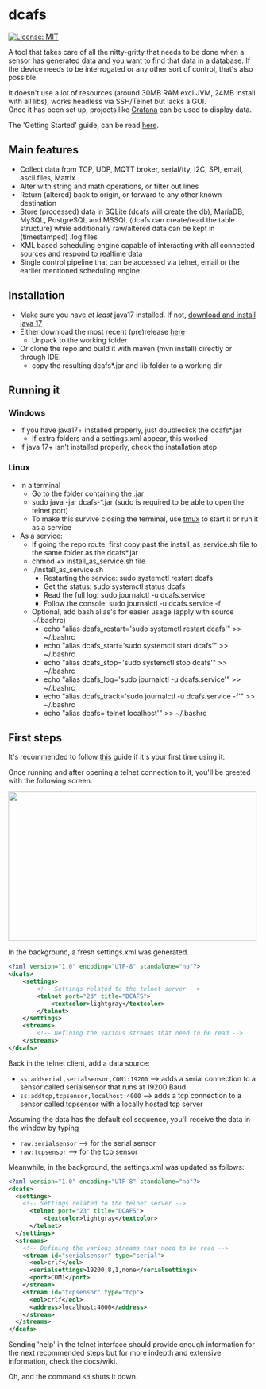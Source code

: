 dcafs
=========
[![License: MIT](https://img.shields.io/badge/License-MIT-yellow.svg)](https://opensource.org/licenses/MIT)  

A tool that takes care of all the nitty-gritty that needs to be done when a sensor has generated data and you want to find that data in a database.  If the device needs to be interrogated or any other sort of control, that's also possible.   

It doesn't use a lot of resources (around 30MB RAM excl JVM, 24MB install with all libs), works headless via SSH/Telnet but lacks a GUI.  
Once it has been set up, projects like [Grafana](https://grafana.com/) can be used to display data.  

The 'Getting Started' guide, can be read [here](https://github.com/michieltjampens/dcafs/blob/main/docs/Basics.md).

## Main features
* Collect data from TCP, UDP, MQTT broker, serial/tty, I2C, SPI, email, ascii files, Matrix
* Alter with string and math operations, or filter out lines
* Return (altered) back to origin, or forward to any other known destination
* Store (processed) data in SQLite (dcafs will create the db), MariaDB, MySQL, PostgreSQL and MSSQL (dcafs can 
create/read the table structure) while additionally raw/altered data can be kept in (timestamped) .log files
* XML based scheduling engine capable of interacting with all connected sources and respond to realtime data
* Single control pipeline that can be accessed via telnet, email or the earlier mentioned scheduling engine

## Installation
* Make sure you have _at least_ java17 installed. If not, [download and install java 17](https://adoptium.net/)
* Either download the most recent (pre)release [here](https://github.com/michieltjampens/dcafs/releases)
  * Unpack to the working folder  
* Or clone the repo and build it with maven (mvn install) directly or through IDE.
    * copy the resulting dcafs*.jar and lib folder to a working dir

## Running it
### Windows
* If you have java17+ installed properly, just doubleclick the dcafs*.jar
  * If extra folders and a settings.xml appear, this worked
* If java 17+ isn't installed properly, check the installation step
   
### Linux
* In a terminal
  * Go to the folder containing the .jar
  * sudo java -jar dcafs-*.jar  (sudo is required to be able to open the telnet port)
  * To make this survive closing the terminal, use [tmux](https://linuxize.com/post/getting-started-with-tmux/) to start it or run it as a service
* As a service:
  * If going the repo route, first copy past the install_as_service.sh file to the same folder as the dcafs*.jar 
  * chmod +x install_as_service.sh file
  * ./install_as_service.sh
    * Restarting the service: sudo systemctl restart dcafs
    * Get the status: sudo systemctl status dcafs
    * Read the full log: sudo journalctl -u dcafs.service
    * Follow the console: sudo journalctl -u dcafs.service -f
   * Optional, add bash alias's for easier usage (apply with source ~/.bashrc)
     * echo "alias dcafs_restart='sudo systemctl restart dcafs'" >> ~/.bashrc
     * echo "alias dcafs_start='sudo systemctl start dcafs'" >> ~/.bashrc
     * echo "alias dcafs_stop='sudo systemctl stop dcafs'" >> ~/.bashrc
     * echo "alias dcafs_log='sudo journalctl -u dcafs.service'" >> ~/.bashrc
     * echo "alias dcafs_track='sudo journalctl -u dcafs.service -f'" >> ~/.bashrc
     * echo "alias dcafs='telnet localhost'" >> ~/.bashrc
  
## First steps

It's recommended to follow [this](https://github.com/michieltjampens/dcafs/blob/main/docs/Basics.md) guide if it's your first time using it.

Once running and after opening a telnet connection to it, you'll be greeted with the following screen.

<img src="https://user-images.githubusercontent.com/60646590/112713982-65630380-8ed8-11eb-8987-109a2a066b66.png" width="500" height="300">

In the background, a fresh settings.xml was generated.
````xml
<?xml version="1.0" encoding="UTF-8" standalone="no"?>
<dcafs>
    <settings>
        <!-- Settings related to the telnet server -->
        <telnet port="23" title="DCAFS">
            <textcolor>lightgray</textcolor>
        </telnet>
    </settings>
    <streams>
        <!-- Defining the various streams that need to be read -->
    </streams>
</dcafs>
````
Back in the telnet client, add a data source:
* `ss:addserial,serialsensor,COM1:19200`  --> adds a serial connection to a sensor called serialsensor that runs at 19200 Baud
* `ss:addtcp,tcpsensor,localhost:4000`  --> adds a tcp connection to a sensor called tcpsensor with a locally hosted tcp server

Assuming the data has the default eol sequence, you'll receive the data in the window by typing
* `raw:serialsensor` --> for the serial sensor
* `raw:tcpsensor` --> for the tcp sensor

Meanwhile, in the background, the settings.xml was updated as follows:
````xml
<?xml version="1.0" encoding="UTF-8" standalone="no"?>
<dcafs>
  <settings>
    <!-- Settings related to the telnet server -->
      <telnet port="23" title="DCAFS">
          <textcolor>lightgray</textcolor>
      </telnet>
  </settings>
  <streams>
    <!-- Defining the various streams that need to be read -->
    <stream id="serialsensor" type="serial">
      <eol>crlf</eol>
      <serialsettings>19200,8,1,none</serialsettings>
      <port>COM1</port>
    </stream>
    <stream id="tcpsensor" type="tcp">
      <eol>crlf</eol>
      <address>localhost:4000</address>
    </stream>
  </streams>
</dcafs>
````
Sending 'help' in the telnet interface should provide enough information for the next recommended steps but for more indepth and extensive information, check the docs/wiki.   

Oh, and the command `sd` shuts it down.
